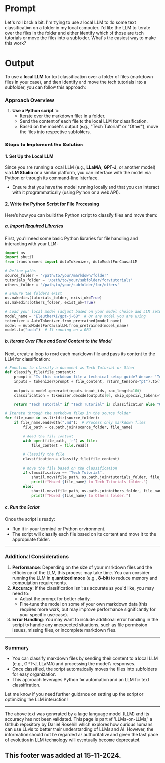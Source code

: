 # Prompt

Let's roll back a bit. I'm trying to use a local LLM to do some text classification on a folder in my local computer. I'd like the LLM to iterate over the files in the folder and either identify which of those are tech tutorials or move the files into a subfolder. What's the easiest way to make this work?

# Output

To use a **local LLM** for text classification over a folder of files (markdown files in your case), and then identify and move the tech tutorials into a subfolder, you can follow this approach:

### Approach Overview

1. **Use a Python script** to:
   - Iterate over the markdown files in a folder.
   - Send the content of each file to the local LLM for classification.
   - Based on the model's output (e.g., "Tech Tutorial" or "Other"), move the files into respective subfolders.

### Steps to Implement the Solution

#### 1. Set Up the Local LLM

Since you are running a local LLM (e.g., **LLaMA**, **GPT-J**, or another model) via **LM Studio** or a similar platform, you can interface with the model via Python or through its command-line interface.

- Ensure that you have the model running locally and that you can interact with it programmatically (using Python or a web API).

#### 2. Write the Python Script for File Processing

Here’s how you can build the Python script to classify files and move them:

##### a. Import Required Libraries

First, you'll need some basic Python libraries for file handling and interacting with your LLM:

```python
import os
import shutil
from transformers import AutoTokenizer, AutoModelForCausalLM

# Define paths
source_folder = '/path/to/your/markdown/folder'
tutorials_folder = '/path/to/your/subfolder/for/tutorials'
others_folder = '/path/to/your/subfolder/for/others'

# Ensure the folders exist
os.makedirs(tutorials_folder, exist_ok=True)
os.makedirs(others_folder, exist_ok=True)

# Load your local model (adjust based on your model choice and LLM setup)
model_name = "EleutherAI/gpt-j-6B"  # Or any model you are using
tokenizer = AutoTokenizer.from_pretrained(model_name)
model = AutoModelForCausalLM.from_pretrained(model_name)
model.to("cuda")  # If running on a GPU
```

##### b. Iterate Over Files and Send Content to the Model

Next, create a loop to read each markdown file and pass its content to the LLM for classification:

```python
# Function to classify a document as Tech Tutorial or Other
def classify_file(file_content):
    prompt = "Is this markdown file a technical setup guide? Answer 'Tech Tutorial' or 'Other':\n\n"
    inputs = tokenizer(prompt + file_content, return_tensors="pt").to("cuda")
    
    outputs = model.generate(inputs.input_ids, max_length=100)
    classification = tokenizer.decode(outputs[0], skip_special_tokens=True)
    
    return "Tech Tutorial" if "Tech Tutorial" in classification else "Other"

# Iterate through the markdown files in the source folder
for file_name in os.listdir(source_folder):
    if file_name.endswith(".md"):  # Process only markdown files
        file_path = os.path.join(source_folder, file_name)
        
        # Read the file content
        with open(file_path, 'r') as file:
            file_content = file.read()

        # Classify the file
        classification = classify_file(file_content)
        
        # Move the file based on the classification
        if classification == "Tech Tutorial":
            shutil.move(file_path, os.path.join(tutorials_folder, file_name))
            print(f"Moved {file_name} to Tech Tutorials folder.")
        else:
            shutil.move(file_path, os.path.join(others_folder, file_name))
            print(f"Moved {file_name} to Others folder.")
```

##### c. Run the Script

Once the script is ready:

- Run it in your terminal or Python environment.
- The script will classify each file based on its content and move it to the appropriate folder.

---

### Additional Considerations

1. **Performance**: Depending on the size of your markdown files and the efficiency of the LLM, this process may take time. You can consider running the LLM in **quantized mode** (e.g., **8-bit**) to reduce memory and computation requirements.
2. **Accuracy**: If the classification isn't as accurate as you'd like, you may need to:
   - Adjust the prompt for better clarity.
   - Fine-tune the model on some of your own markdown data (this requires more work, but may improve performance significantly for your specific use case).
3. **Error Handling**: You may want to include additional error handling in the script to handle any unexpected situations, such as file permission issues, missing files, or incomplete markdown files.

---

### Summary

- You can classify markdown files by sending their content to a local LLM (e.g., GPT-J, LLaMA) and processing the model’s responses.
- Once classified, the script automatically moves the files into subfolders for easy organization.
- This approach leverages Python for automation and an LLM for text classification.

Let me know if you need further guidance on setting up the script or optimizing the LLM interaction!

---

The above text was generated by a large language model (LLM) and its accuracy has not been validated. This page is part of 'LLMs-on-LLMs,' a Github repository by Daniel Rosehill which explores how curious humans can use LLMs to better their understanding of LLMs and AI. However, the information should not be regarded as authoritative and given the fast pace of evolution in LLM technology will eventually become deprecated. 

This footer was added at 15-11-2024.
---